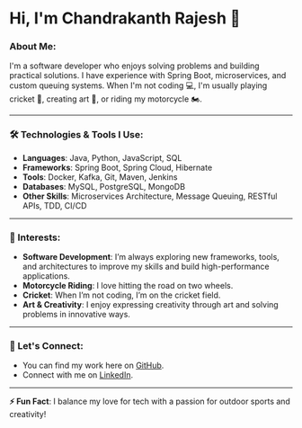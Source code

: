 # Hi, I'm Chandrakanth Rajesh 👋

### About Me:
I'm a software developer who enjoys solving problems and building practical solutions. I have experience with Spring Boot, microservices, and custom queuing systems. When I'm not coding 💻, I'm usually playing cricket 🏏, creating art 🎨, or riding my motorcycle 🏍️.

---

### 🛠️ Technologies & Tools I Use:
- **Languages**: Java, Python, JavaScript, SQL
- **Frameworks**: Spring Boot, Spring Cloud, Hibernate
- **Tools**: Docker, Kafka, Git, Maven, Jenkins
- **Databases**: MySQL, PostgreSQL, MongoDB
- **Other Skills**: Microservices Architecture, Message Queuing, RESTful APIs, TDD, CI/CD

---

### 🎯 Interests:
- **Software Development**: I’m always exploring new frameworks, tools, and architectures to improve my skills and build high-performance applications.
- **Motorcycle Riding**: I love hitting the road on two wheels.
- **Cricket**: When I’m not coding, I’m on the cricket field.
- **Art & Creativity**: I enjoy expressing creativity through art and solving problems in innovative ways.

---

### 💬 Let's Connect:
- You can find my work here on [GitHub](https://github.com/chandrakanthrck).
- Connect with me on [LinkedIn](https://www.linkedin.com/in/chandrakanthrajesh/).

---

**⚡ Fun Fact**: I balance my love for tech with a passion for outdoor sports and creativity!
